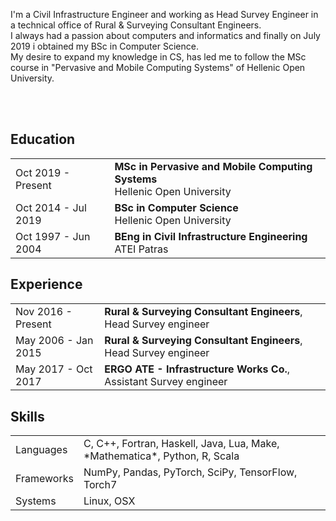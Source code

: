  
 I'm a Civil Infrastructure Engineer and working as Head Survey Engineer in a technical office of Rural & Surveying Consultant Engineers.<br>
 I always had a passion about computers and informatics and finally on July 2019 i obtained my BSc in Computer Science.<br>
 My desire to expand my knowledge in CS, has led me to follow the MSc course in "Pervasive and Mobile Computing Systems" of Hellenic Open University.
 
 
  <br><br>


## <i class="fa fa-chevron-right"></i> Education

<table class="table table-hover">
  <tr>
    <td class="col-md-3">Oct 2019 - Present</td>
    <td>
        <strong>MSc in Pervasive and Mobile Computing Systems</strong>         
        <br>
      Hellenic Open University
    </td>
  </tr>
    <tr>
    <td class="col-md-3">Oct 2014 - Jul 2019</td>
    <td>
        <strong>BSc in Computer Science</strong>         
        <br>
      Hellenic Open University
    </td>
  </tr>
    <tr>
    <td class="col-md-3">Oct 1997 - Jun 2004</td>
    <td>
        <strong>BEng in Civil Infrastructure Engineering</strong>         
        <br>
      ATEI Patras
    </td>
  </tr>
 </table>

## <i class="fa fa-chevron-right"></i> Experience

<table class="table table-hover">
<tr>
  <td class='col-md-3'>Nov 2016 - Present</td>
  <td><strong>Rural & Surveying Consultant Engineers</strong>, Head Survey engineer</td>
</tr>
<tr>
</tr>
<tr>
  <td class='col-md-3'>May 2006 - Jan 2015</td>
  <td><strong>Rural & Surveying Consultant Engineers</strong>, Head Survey engineer</td>
</tr>
<tr>
</tr>
<tr>
  <td class='col-md-3'>May 2017 - Oct 2017</td>
  <td><strong>ERGO ATE - Infrastructure Works Co.</strong>, Assistant Survey engineer</td>
</tr>
<tr>
</tr>
</table>

## <i class="fa fa-chevron-right"></i> Skills
<table class="table table-hover">
<tr>
  <td class='col-md-2'>Languages</td>
  <td markdown="1">
C, C++, Fortran, Haskell, Java, Lua, Make, *Mathematica*, Python, R, Scala
  </td>
</tr>
<tr>
  <td class='col-md-2'>Frameworks</td>
  <td markdown="1">
NumPy, Pandas, PyTorch, SciPy, TensorFlow, Torch7
  </td>
</tr>
<tr>
  <td class='col-md-2'>Systems</td>
  <td markdown="1">
Linux, OSX
  </td>
</tr>
</table>
